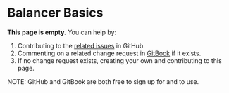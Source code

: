 # Balancer Basics

**This page is empty.** You can help by:

1. Contributing to the [related issues](https://github.com/TeleportXYZ/TRIP-Guides/issues/3) in GitHub.
2. Commenting on a related change request in [GitBook](https://app.gitbook.com/invite/0WSd8UiSeH2xhfJrSbUr/YFiygcuBiy7oN3WJyDRs) if it exists.
3. If no change request exists, creating your own and contributing to this page.

NOTE: GitHub and GitBook are both free to sign up for and to use.
